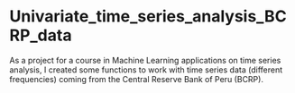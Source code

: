# Univariate_time_series_analysis_BCRP_data
As a project for a course in Machine Learning applications on time series analysis, I created some functions to work with time series data (different frequencies) coming from the Central Reserve Bank of Peru (BCRP).
